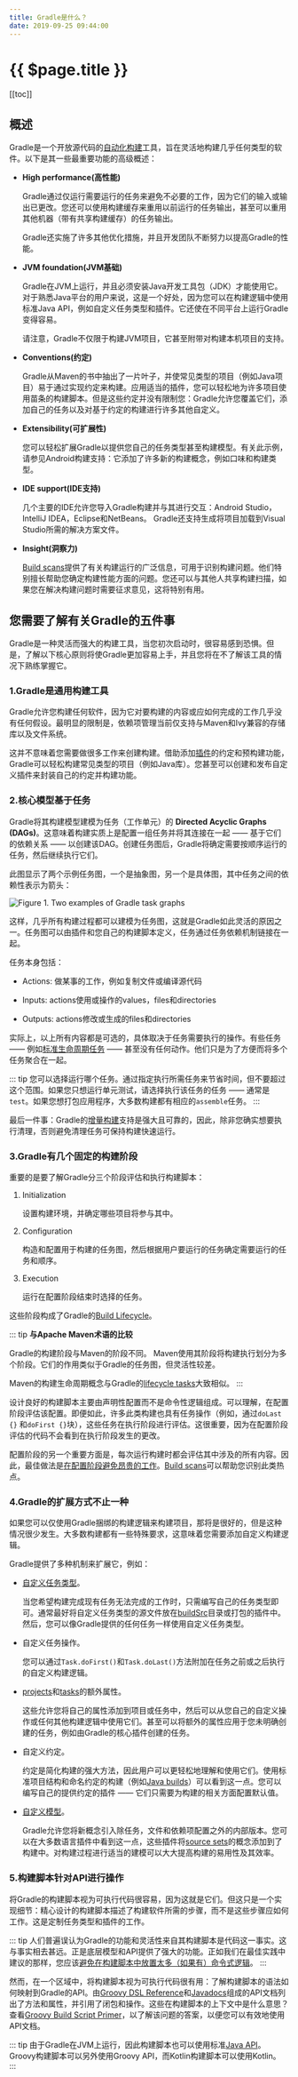 ```yaml
---
title: Gradle是什么？
date: 2019-09-25 09:44:00
---
```


# {{ $page.title }}

[[toc]]

## 概述

Gradle是一个开放源代码的[自动化构建](1)工具，旨在灵活地构建几乎任何类型的软件。以下是其一些最重要功能的高级概述：

- **High performance(高性能)**

  Gradle通过仅运行需要运行的任务来避免不必要的工作，因为它们的输入或输出已更改。您还可以使用构建缓存来重用以前运行的任务输出，甚至可以重用其他机器（带有共享构建缓存）的任务输出。

  Gradle还实施了许多其他优化措施，并且开发团队不断努力以提高Gradle的性能。

- **JVM foundation(JVM基础)**

  Gradle在JVM上运行，并且必须安装Java开发工具包（JDK）才能使用它。对于熟悉Java平台的用户来说，这是一个好处，因为您可以在构建逻辑中使用标准Java API，例如自定义任务类型和插件。它还使在不同平台上运行Gradle变得容易。

  请注意，Gradle不仅限于构建JVM项目，它甚至附带对构建本机项目的支持。

- **Conventions(约定)**

  Gradle从Maven的书中抽出了一片叶子，并使常见类型的项目（例如Java项目）易于通过实现约定来构建。应用适当的插件，您可以轻松地为许多项目使用苗条的构建脚本。但是这些约定并没有限制您：Gradle允许您覆盖它们，添加自己的任务以及对基于约定的构建进行许多其他自定义。

- **Extensibility(可扩展性)**

  您可以轻松扩展Gradle以提供您自己的任务类型甚至构建模型。有关此示例，请参见Android构建支持：它添加了许多新的构建概念，例如口味和构建类型。

- **IDE support(IDE支持)**

  几个主要的IDE允许您导入Gradle构建并与其进行交互：Android Studio，IntelliJ IDEA，Eclipse和NetBeans。 Gradle还支持生成将项目加载到Visual Studio所需的解决方案文件。

- **Insight(洞察力)**

  [Build scans](https://scans.gradle.com/?_ga=2.70265232.1480847771.1569235223-1279986108.1569235223)提供了有关构建运行的广泛信息，可用于识别构建问题。他们特别擅长帮助您确定构建性能方面的问题。您还可以与其他人共享构建扫描，如果您在解决构建问题时需要征求意见，这将特别有用。

## 您需要了解有关Gradle的五件事

Gradle是一种灵活而强大的构建工具，当您初次启动时，很容易感到恐惧。但是，了解以下核心原则将使Gradle更加容易上手，并且您将在不了解该工具的情况下熟练掌握它。


### 1.Gradle是通用构建工具

Gradle允许您构建任何软件，因为它对要构建的内容或应如何完成的工作几乎没有任何假设。最明显的限制是，依赖项管理当前仅支持与Maven和Ivy兼容的存储库以及文件系统。

这并不意味着您需要做很多工作来创建构建。借助添加[插件](https://docs.gradle.org/current/userguide/plugins.html#plugins)的约定和预构建功能，Gradle可以轻松构建常见类型的项目（例如Java库）。您甚至可以创建和发布自定义插件来封装自己的约定并构建功能。

### 2.核心模型基于任务

Gradle将其构建模型建模为任务（工作单元）的 **Directed Acyclic Graphs (DAGs)**。这意味着构建实质上是配置一组任务并将其连接在一起 —— 基于它们的依赖关系 —— 以创建该DAG。创建任务图后，Gradle将确定需要按顺序运行的任务，然后继续执行它们。

此图显示了两个示例任务图，一个是抽象图，另一个是具体图，其中任务之间的依赖性表示为箭头：

![Figure 1. Two examples of Gradle task graphs](https://docs.gradle.org/current/userguide/img/task-dag-examples.png)

这样，几乎所有构建过程都可以建模为任务图，这就是Gradle如此灵活的原因之一。任务图可以由插件和您自己的构建脚本定义，任务通过任务依赖机制链接在一起。

任务本身包括：

- Actions: 做某事的工作，例如复制文件或编译源代码

- Inputs: actions使用或操作的values，files和directories

- Outputs: actions修改或生成的files和directories

实际上，以上所有内容都是可选的，具体取决于任务需要执行的操作。有些任务 —— 例如[标准生命周期任务](https://docs.gradle.org/current/userguide/base_plugin.html#sec:base_tasks) —— 甚至没有任何动作。他们只是为了方便而将多个任务聚合在一起。

::: tip
您可以选择运行哪个任务。通过指定执行所需任务来节省时间，但不要超过这个范围。如果您只想运行单元测试，请选择执行该任务的任务 —— 通常是`test`。如果您想打包应用程序，大多数构建都有相应的`assemble`任务。
:::

最后一件事：Gradle的[增量构建](https://docs.gradle.org/current/userguide/more_about_tasks.html#sec:up_to_date_checks)支持是强大且可靠的，因此，除非您确实想要执行清理，否则避免清理任务可保持构建快速运行。

### 3.Gradle有几个固定的构建阶段

重要的是要了解Gradle分三个阶段评估和执行构建脚本：

1. Initialization

    设置构建环境，并确定哪些项目将参与其中。

2. Configuration

    构造和配置用于构建的任务图，然后根据用户要运行的任务确定需要运行的任务和顺序。

3. Execution

    运行在配置阶段结束时选择的任务。

这些阶段构成了Gradle的[Build Lifecycle](https://docs.gradle.org/current/userguide/build_lifecycle.html#build_lifecycle)。

::: tip
**与Apache Maven术语的比较**

Gradle的构建阶段与Maven的阶段不同。 Maven使用其阶段将构建执行划分为多个阶段。它们的作用类似于Gradle的任务图，但灵活性较差。

Maven的构建生命周期概念与Gradle的[lifecycle tasks](https://docs.gradle.org/current/userguide/base_plugin.html#sec:base_tasks)大致相似。
:::

设计良好的构建脚本主要由声明性配置而不是命令性逻辑组成。可以理解，在配置阶段评估该配置。即便如此，许多此类构建也具有任务操作（例如，通过`doLast {}` 和`doFirst {}`块），这些任务在执行阶段进行评估。这很重要，因为在配置阶段评估的代码不会看到在执行阶段发生的更改。

配置阶段的另一个重要方面是，每次运行构建时都会评估其中涉及的所有内容。因此，最佳做法是[在配置阶段避免昂贵的工作](https://docs.gradle.org/current/userguide/authoring_maintainable_build_scripts.html#sec:minimize_logic_executed_configuration_phase)。[Build scans](https://scans.gradle.com/?_ga=2.65399086.1480847771.1569235223-1279986108.1569235223)可以帮助您识别此类热点。

### 4.Gradle的扩展方式不止一种

如果您可以仅使用Gradle捆绑的构建逻辑来构建项目，那将是很好的，但是这种情况很少发生。大多数构建都有一些特殊要求，这意味着您需要添加自定义构建逻辑。

Gradle提供了多种机制来扩展它，例如：

- [自定义任务类型](#custom_task)。

    当您希望构建完成现有任务无法完成的工作时，只需编写自己的任务类型即可。通常最好将自定义任务类型的源文件放在[buildSrc](https://docs.gradle.org/current/userguide/organizing_gradle_projects.html#sec:build_sources)目录或打包的插件中。然后，您可以像Gradle提供的任何任务一样使用自定义任务类型。

- 自定义任务操作。

    您可以通过`Task.doFirst()`和`Task.doLast()`方法附加在任务之前或之后执行的自定义构建逻辑。

- [projects](https://docs.gradle.org/current/userguide/writing_build_scripts.html#sec:extra_properties)和[tasks](https://docs.gradle.org/current/userguide/writing_build_scripts.html#sec:extra_task_properties)的额外属性。

    这些允许您将自己的属性添加到项目或任务中，然后可以从您自己的自定义操作或任何其他构建逻辑中使用它们。甚至可以将额外的属性应用于您未明确创建的任务，例如由Gradle的核心插件创建的任务。

- 自定义约定。

    约定是简化构建的强大方法，因此用户可以更轻松地理解和使用它们。使用标准项目结构和命名约定的构建（例如[Java builds](https://docs.gradle.org/current/userguide/building_java_projects.html#building_java_projects)）可以看到这一点。您可以编写自己的提供约定的插件 —— 它们只需要为构建的相关方面配置默认值。

- [自定义模型](https://guides.gradle.org/implementing-gradle-plugins/#modeling_dsl_like_apis)。

    Gradle允许您将新概念引入除任务，文件和依赖项配置之外的内部版本。您可以在大多数语言插件中看到这一点，这些插件将[source sets](https://docs.gradle.org/current/userguide/building_java_projects.html#sec:java_source_sets)的概念添加到了构建中。对构建过程进行适当的建模可以大大提高构建的易用性及其效率。

### 5.构建脚本针对API进行操作

将Gradle的构建脚本视为可执行代码很容易，因为这就是它们。但这只是一个实现细节：精心设计的构建脚本描述了构建软件所需的步骤，而不是这些步骤应如何工作。这是定制任务类型和插件的工作。

::: tip
人们普遍误认为Gradle的功能和灵活性来自其构建脚本是代码这一事实。这与事实相去甚远。正是底层模型和API提供了强大的功能。正如我们在最佳实践中建议的那样，您应该[避免在构建脚本中放置太多（如果有）命令式逻辑](https://docs.gradle.org/current/userguide/authoring_maintainable_build_scripts.html#sec:avoid_imperative_logic_in_scripts)。
:::

然而，在一个区域中，将构建脚本视为可执行代码很有用：了解构建脚本的语法如何映射到Gradle的API。由[Groovy DSL Reference](https://docs.gradle.org/current/dsl/)和[Javadocs](https://docs.gradle.org/current/javadoc/)组成的API文档列出了方法和属性，并引用了闭包和操作。这些在构建脚本的上下文中是什么意思？查看[Groovy Build Script Primer](https://docs.gradle.org/current/userguide/groovy_build_script_primer.html#groovy_build_script_primer)，以了解该问题的答案，以便您可以有效地使用API​​文档。

::: tip
由于Gradle在JVM上运行，因此构建脚本也可以使用标准[Java API](https://docs.oracle.com/javase/8/docs/api/)。 Groovy构建脚本可以另外使用Groovy API，而Kotlin构建脚本可以使用Kotlin。
:::
